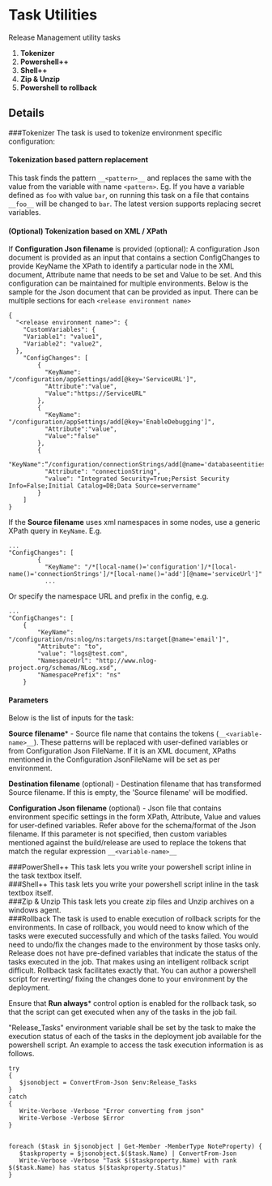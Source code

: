 # Task Utilities
Release Management utility tasks
 
1. **Tokenizer** 
2. **Powershell++** 
3. **Shell++** 
4. **Zip & Unzip** 
5. **Powershell to rollback** 

## Details
###Tokenizer
The task is used to tokenize environment specific configuration: 
#### Tokenization based pattern replacement
This task finds the pattern `__<pattern>__` and replaces the same with the value from the variable with name `<pattern>`. Eg. If you have a variable defined as `foo` with value `bar`, on running this task on a file that contains `__foo__` will be changed to `bar`. The latest version supports replacing secret variables.
#### (Optional) Tokenization based on XML / XPath
If **Configuration Json filename** is provided (optional):
A configuration Json document is provided as an input that contains a section ConfigChanges to provide KeyName the XPath to identify a particular node in the XML document, Attribute name that needs to be set and Value to be set. And this configuration can be maintained for multiple environments.
Below is the sample for the Json document that can be provided as input. There can be multiple sections for each `<release environment name>`
```
{
  "<release environment name>": {
    "CustomVariables": {
    "Variable1": "value1",
    "Variable2": "value2",
  },
    "ConfigChanges": [
        {
          "KeyName": "/configuration/appSettings/add[@key='ServiceURL']",
          "Attribute":"value",
          "Value":"https://ServiceURL"
        },
        {
          "KeyName": "/configuration/appSettings/add[@key='EnableDebugging']",
          "Attribute":"value",
          "Value":"false"
        },
        {
          "KeyName":“/configuration/connectionStrings/add[@name='databaseentities']”,
          "Attribute": "connectionString",
          "value": "Integrated Security=True;Persist Security Info=False;Initial Catalog=DB;Data Source=servername"
        }
    ]
}
```

If the **Source filename** uses xml namespaces in some nodes, use a generic XPath query in `KeyName`. E.g.
```
...
"ConfigChanges": [
        {
          "KeyName": "/*[local-name()='configuration']/*[local-name()='connectionStrings']/*[local-name()='add'][@name='serviceUrl']"
          ...
```
Or specify the namespace URL and prefix in the config, e.g.

```
...
"ConfigChanges": [
    {
        "KeyName": "/configuration/ns:nlog/ns:targets/ns:target[@name='email']",
        "Attribute": "to",
        "value": "logs@test.com",
        "NamespaceUrl": "http://www.nlog-project.org/schemas/NLog.xsd",
        "NamespacePrefix": "ns"
    }
```

#### Parameters
Below is the list of inputs for the task: 

**Source filename*** - Source file name that contains the tokens (`__<variable-name>__`). These patterns will be replaced with user-defined variables or from Configuration Json FileName. If it is an XML document, XPaths mentioned in the Configuration JsonFileName will be set as per environment. 

**Destination filename** (optional) - Destination filename that has transformed Source filename. If this is empty, the 'Source filename' will be modified. 

**Configuration Json filename** (optional) - Json file that contains environment specific settings in the form XPath, Attribute, Value and values for user-defined variables. 
Refer above for the schema/format of the Json filename. If this parameter is not specified, then custom variables mentioned against the build/release are used to replace the tokens that match the regular expression `__<variable-name>__`


###PowerShell++
This task lets you write your powershell script inline in the task textbox itself.  
###Shell++
This task lets you write your powershell script inline in the task textbox itself.  
###Zip & Unzip
This task lets you create zip files and Unzip archives on a windows agent.  
###Rollback
The task is used to enable execution of rollback scripts for the environments. In case of rollback, you would need to know which of the tasks were executed successfully and which of the tasks failed. You would need to undo/fix the changes made to the environment by those tasks only.
Release does not have pre-defined variables that indicate the status of the tasks executed in the job. That makes using an intelligent rollback script difficult. Rollback task facilitates exactly that. You can author a powershell script for reverting/ fixing the changes done to your environment by the deployment. 

Ensure that **Run always*** control option is enabled for the rollback task, so that the script can get executed when any of the tasks in the job fail.

 "Release_Tasks" environment variable shall be set by the task to make the execution status of each of the tasks in the deployment job available for the powershell script.
  An example to access the task execution information is as follows.
 ```
 try
{
    $jsonobject = ConvertFrom-Json $env:Release_Tasks
}
catch
{
    Write-Verbose -Verbose "Error converting from json"
    Write-Verbose -Verbose $Error
}


foreach ($task in $jsonobject | Get-Member -MemberType NoteProperty) {    
    $taskproperty = $jsonobject.$($task.Name) | ConvertFrom-Json
    Write-Verbose -Verbose "Task $($taskproperty.Name) with rank $($task.Name) has status $($taskproperty.Status)"
}

 ```

